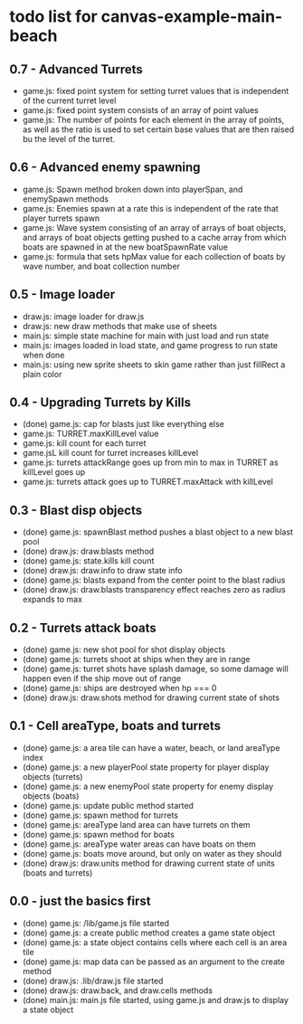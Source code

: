 # todo list for canvas-example-main-beach

## 0.7 - Advanced Turrets
* game.js: fixed point system for setting turret values that is independent of the current turret level
* game.js: fixed point system consists of an array of point values
* game.js: The number of points for each element in the array of points, as well as the ratio is used to set certain base values that are then raised bu the level of the turret.

## 0.6 - Advanced enemy spawning
* game.js: Spawn method broken down into playerSpan, and enemySpawn methods
* game.js: Enemies spawn at a rate this is independent of the rate that player turrets spawn
* game.js: Wave system consisting of an array of arrays of boat objects, and arrays of boat objects getting pushed to a cache array from which boats are  spawned in at the new boatSpawnRate value
* game.js: formula that sets hpMax value for each collection of boats by wave number, and boat collection number

## 0.5 - Image loader
* draw.js: image loader for draw.js
* draw.js: new draw methods that make use of sheets
* main.js: simple state machine for main with just load and run state
* main.js: images loaded in load state, and game progress to run state when done
* main.js: using new sprite sheets to skin game rather than just fillRect a plain color

## 0.4 - Upgrading Turrets by Kills
* (done) game.js: cap for blasts just like everything else
* game.js: TURRET.maxKillLevel value
* game.js: kill count for each turret
* game.jsL kill count for turret increases killLevel
* game.js: turrets attackRange goes up from min to max in TURRET as killLevel goes up
* game.js: turrets attack goes up to TURRET.maxAttack with killLevel

## 0.3 - Blast disp objects
* (done) game.js: spawnBlast method pushes a blast object to a new blast pool
* (done) draw.js: draw.blasts method
* (done) game.js: state.kills kill count
* (done) draw.js: draw.info to draw state info
* (done) game.js: blasts expand from the center point to the blast radius
* (done) draw.js: draw.blasts transparency effect reaches zero as radius expands to max

## 0.2 - Turrets attack boats
* (done) game.js: new shot pool for shot display objects
* (done) game.js: turrets shoot at ships when they are in range
* (done) game.js: turret shots have splash damage, so some damage will happen even if the ship move out of range
* (done) game.js: ships are destroyed when hp === 0
* (done) draw.js: draw.shots method for drawing current state of shots

## 0.1 - Cell areaType, boats and turrets
* (done) game.js: a area tile can have a water, beach, or land areaType index
* (done) game.js: a new playerPool state property for player display objects (turrets)
* (done) game.js: a new enemyPool state property for enemy display objects (boats)
* (done) game.js: update public method started
* (done) game.js: spawn method for turrets
* (done) game.js: areaType land area can have turrets on them
* (done) game.js: spawn method for boats
* (done) game.js: areaType water areas can have boats on them
* (done) game.js: boats move around, but only on water as they should
* (done) draw.js: draw.units method for drawing current state of units (boats and turrets)

## 0.0 - just the basics first
* (done) game.js: /lib/game.js file started
* (done) game.js: a create public method creates a game state object
* (done) game.js: a state object contains cells where each cell is an area tile
* (done) game.js: map data can be passed as an argument to the create method
* (done) draw.js: .lib/draw.js file started
* (done) draw.js: draw.back, and draw.cells methods
* (done) main.js: main.js file started, using game.js and draw.js to display a state object
